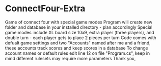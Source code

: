 # ConnectFour-Extra
Game of connect four with special game modes
Program will create new folder and database in your installed directory - plan accordingly
Special game modes include XL board size 10x9, extra player (three players), and double turn - each player gets to place 2 pieces per turn
Code comes with defualt game settings and two "Accounts" named after me and a friend, these accounts track scores and keep scores in a database
To change account names or default rules edit line 12 on file "Program.cs", keep in mind different rulesets may require more parameters
Thank you,
